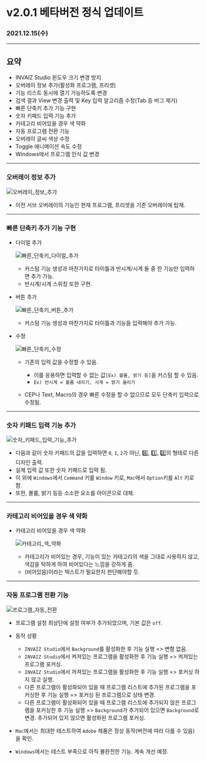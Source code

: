 # v2.0.1 베타버전 정식 업데이트

### 2021.12.15(수)

---

## 요약

- INVAIZ Studio 윈도우 크기 변경 방지
- 오버레이 정보 추가(활성화 프로그램, 프리셋)
- 기능 리스트 동시에 열기 가능하도록 변경
- 검색 결과 View 변경 출력 및 Key 입력 알고리즘 수정(Tab 등 버그 제거)
- 빠른 단축키 추가 기능 구현
- 숫자 키패드 입력 기능 추가
- 카테고리 비어있을 경우 색 약화
- 자동 프로그램 전환 기능
- 오버레이 글씨 색상 수정
- Toggle 애니메이션 속도 수정
- Windows에서 프로그램 인식 값 변경

---

### 오버레이 정보 추가

![오버레이_정보_추가](../assets/v2.0.1/add_overlay_info.png)

- 이전 서브 오버레이의 기능인 현재 프로그램, 프리셋을 기존 오버레이에 탑재.

---

### 빠른 단축키 추가 기능 구현

- 다이얼 추가

  ![빠른_단축키_다이얼_추가](../assets/v2.0.1/fast_function_dial.gif)

  - 커스텀 기능 생성과 마찬가지로 타이틀과 반시계/시계 둘 중 한 기능만 입력하면 추가 가능.
  - 반시계/시계 스위칭 또한 구현.

- 버튼 추가

  ![빠른_단축키_버튼_추가](../assets/v2.0.1/fast_function_button.gif)

  - 커스텀 기능 생성과 마찬가지로 타이틀과 기능을 입력해야 추가 가능.

- 수정

  ![빠른_단축키_수정](../assets/v2.0.1/fast_function_update.gif)

  - 기존의 입력 값을 수정할 수 있음.

    - 이를 응용하면 입력할 수 없는 값`[Ex) 볼륨, 밝기 등]`을 커스텀 할 수 있음.
    - `Ex) 반시계 = 볼륨 내리기, 시계 = 밝기 올리기`

  - CEP나 Text, Macro의 경우 빠른 수정을 할 수 없으므로 모두 단축키 입력으로 수정됨.

---

### 숫자 키패드 입력 기능 추가

![숫자_키패드_입력_기능_추가](../assets/v2.0.1/add_number_keypad.gif)

- 다음과 같이 숫자 키패드의 값을 입력하면 `0`, `1`, `2`가 아닌, 0️⃣, 1️⃣, 2️⃣의 형태로 다른 디자인 출력.
- 실제 입력 값 또한 숫자 키패드로 입력 됨.
- 이 외에 `Windows`에서 `Command` 키를 `Window` 키로, `Mac`에서 `Option`키를 `Alt` 키로 함.
- 또한, 볼륨, 밝기 등등 소소한 요소를 아이콘으로 대체.

---

### 카테고리 비어있을 경우 색 약화

- 카테고리 비어있을 경우 색 약화

  ![카테고리_색_약화](../assets/v2.0.1/category_color.png)

  - 카테고리가 비어있는 경우, 기능이 있는 카테고리의 색을 그대로 사용하지 않고, 색감을 탁하게 하여 비어있다는 느낌을 강하게 줌.
  - (비어있음)이라는 텍스트가 필요한지 판단해야할 듯.

---

### 자동 프로그램 전환 기능

![프로그램_자동_전환](../assets/v2.0.1/auto_switching.png)

- 프로그램 설정 최상단에 설정 여부가 추가되었으며, 기본 값은 `off`.
- 동작 상황

  - `INVAIZ Studio`에서 `Background`를 활성화한 후 기능 실행 => 변함 없음.
  - `INVAIZ Studio`에서 켜져있는 프로그램을 활성화한 후 기능 실행 => 켜져있는 프로그램 포커싱.
  - `INVAIZ Studio`에서 꺼져있는 프로그램을 활성화한 후 기능 실행 => 포커싱 하지 않고 실행.
  - 다른 프로그램이 활성화되어 있을 때 프로그램 리스트에 추가된 프로그램을 포커싱한 후 기능 실행 => 포커싱 된 프로그램으로 상태 변경.
  - 다른 프로그램이 활성화되어 있을 때 프로그램 리스트에 추가되지 않은 프로그램을 포커싱한 후 기능 실행 => `Background`가 추가되어 있으면 `Background`로 변경. 추가되어 있지 않으면 활성화된 프로그램 포커싱.

- `Mac`에서는 최대한 테스트하여 `Adobe` 제품은 정상 동작(버전에 따라 다를 수 있음)을 확인.
- `Windows`에서는 테스트 부족으로 아직 불완전한 기능. 계속 개선 예정.
